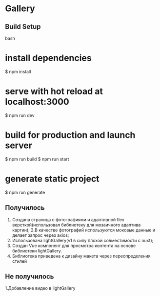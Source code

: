 # Gallery

## Build Setup

bash
# install dependencies
$ npm install

# serve with hot reload at localhost:3000
$ npm run dev

# build for production and launch server
$ npm run build
$ npm run start

# generate static project
$ npm run generate


## Получилось

1. Создана страница с фотографиями и адаптивной flex версткой(использовал библиотеку для мозаичного адаптива картин);
2.В качестве фотографий используются моковые данные и делает запрос через axios;
3. Использована lightGallery(v1 в силу плохой совместимости c nuxt);
4. Создан Vue компонент для просмотра контента на основе библиотеки lightGallery.
5. Библиотека приведена к дизайну макета через переопределения стилей


## Не получилось

1.Добавление видео в lightGallery

